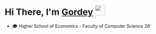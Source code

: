 <!--
<h1 align="center">Hi there, I'm <a href="https://t.me/WhiteShape" target="_blank">Gordey</a> 
<img src="https://github.com/blackcater/blackcater/raw/main/images/Hi.gif" height="32"/></h1>
<h3 align="center">Computer science student, IT news writer from Russia 🇷🇺</h3>
-->
# Hi There, I'm [Gordey](https://t.me/WhiteShape) <img src="https://github.com/blackcater/blackcater/raw/main/images/Hi.gif" height="32"/></h1>

- 🎓 Higher School of Economics - Faculty of Computer Science 26'

<!--
**GordeyZuev/GordeyZuev** is a ✨ _special_ ✨ repository because its `README.md` (this file) appears on your GitHub profile.

Here are some ideas to get you started:

- 🔭 I’m currently working on ...
- 🌱 I’m currently learning ... 🎓
- 👯 I’m looking to collaborate on ...
- 🤔 I’m looking for help with ...
- 💬 Ask me about ...
- 📫 How to reach me: ...
- 😄 Pronouns: ...
- ⚡ Fun fact: ...
-->
